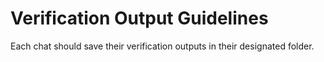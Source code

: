 # Verification Output Guidelines

Each chat should save their verification outputs in their designated folder.
